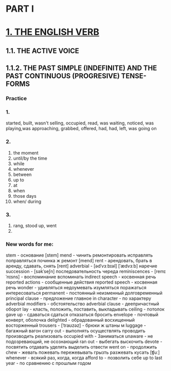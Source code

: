 # PART I
# [1. THE ENGLISH VERB](../1.README.md)
## 1.1. THE ACTIVE VOICE
## 1.1.2. THE PAST SIMPLE (INDEFINITE) AND THE PAST CONTINUOUS (PROGRESIVE) TENSE-FORMS
### Practice 
### 1.
started, built, wasn't selling, occupied, read, was waiting, noticed, was playing,was approaching, grabbed, offered, had, had, left, was going on

### 2.
1. the moment
2. until/by the time
3. while
4. whenever
5. between
6. up to
7. at
8. when
9. those days
10. when/ during

### 3.
1. rang, stood up, went
2. 

### New words for me:
stem - основание [stem]
mend - чинить ремонтировать исправлять поправляться починка ж ремонт  [mend]
rent - арендовать, брать в аренду, сдавать, снять [rent] 
adverbial - [ədˈvɜːbɪəl] [ˈædvɜːb]  наречие
succession - [səkˈseʃn] последовательность   череда 
reminiscences - [remɪˈnɪsns] - воспоминание  вспоминать
indirect speech - косвенная речь
reported actions - сообщенные действия
reported speech - косвенная речь
wonder - удивляться недоумевать изумляться  поражаться  интересоваться
permanent - постоянный неизменный  долговременный
principal clause - предложение главное
in character - по характеру
adverbial modifiers - обстоятельство
adverbial clause - деепричастный оборот
lay - класть, положить, поставить, выкладывать
ceiling - потолок 
gave up - сдаваться сдаться отказаться бросить
envelope -  почтовый конверт, оболочка 
delighted - обрадованный восхищенный восторженный
trousers - [ˈtraʊzəz] - брюки ж штаны м
luggage - багажный вагон
carry out - выполнять осуществлять проводить производить реализовать
occupied with - Заниматься 
unaware - не подозревающий, не осознающий
ran out - выбегать выскочить 
devote - посвятить отдавать уделять  выделить отвести
went on - продолжить
chew - жевать пожевать пережевывать грызть разжевать кусать [ʧuː]
whenever - всякий раз, когда, когда
afford to - позволить себе
up to last year - по сравнению с прошлым годом